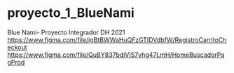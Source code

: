 # proyecto_1_BlueNami
Blue Nami- Proyecto Integrador DH 2021
https://www.figma.com/file/igBtBWWaHuQFzGTIDVdbfW/RegistroCarritoCheckout
https://www.figma.com/file/QuBY837bdjVIS7vhg47LmH/HomeBuscadorPagProd
